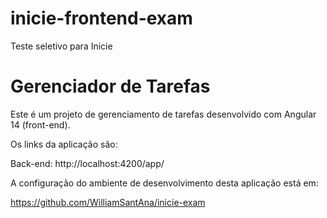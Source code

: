 # inicie-frontend-exam
Teste seletivo para Inicie

# Gerenciador de Tarefas

Este é um projeto de gerenciamento de tarefas desenvolvido com Angular 14 (front-end). 

Os links da aplicação são:

Back-end: http://localhost:4200/app/

A configuração do ambiente de desenvolvimento desta aplicação está em:

https://github.com/WilliamSantAna/inicie-exam